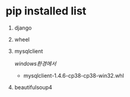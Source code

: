# pip installed list

1. django

2. wheel

3. mysqlclient

   *windows환경에서*

   - mysqlclient-1.4.6-cp38-cp38-win32.whl

4. beautifulsoup4

